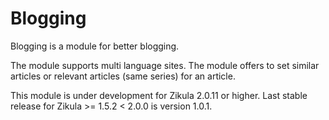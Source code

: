 # Blogging
Blogging is a module for better blogging.

The module supports multi language sites.
The module offers to set similar articles or relevant articles (same series) for an article.

This module is under development for Zikula 2.0.11 or higher. Last stable release for Zikula >= 1.5.2 < 2.0.0 is version 1.0.1.
